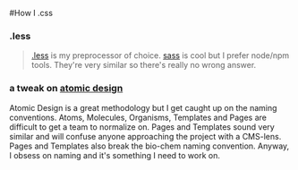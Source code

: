 #How I .css

### .less
> [.less](http://lesscss.org/) is my preprocessor of choice. [sass](http://sass-lang.com/) is cool but I prefer node/npm tools. They're very similar so there's really no wrong answer.

### a tweak on [atomic design](http://bradfrost.com/blog/post/atomic-web-design/)
Atomic Design is a great methodology but I get caught up on the naming conventions. Atoms, Molecules, Organisms, Templates and Pages are difficult to get a team to normalize on. Pages and Templates sound very similar and will confuse anyone approaching the project with a CMS-lens. Pages and Templates also break the bio-chem naming convention. Anyway, I obsess on naming and it's something I need to work on.
